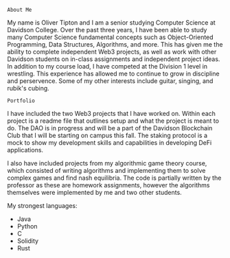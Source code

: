 `About Me`

My name is Oliver Tipton and I am a senior studying Computer Science at Davidson College.  Over the past three years, I have been able to study many Computer Science fundamental concepts such as Object-Oriented Programming, Data Structures, Algorithms, and more.  This has given me the ability to complete independent Web3 projects, as well as work with other Davidson students on in-class assignments and independent project ideas.  In addition to my course load, I have competed at the Division 1 level in wrestling.  This experience has allowed me to continue to grow in discipline and perservence.  Some of my other interests include guitar, singing, and rubik's cubing.


`Portfolio`

I have included the two Web3 projects that I have worked on.  Within each project is a readme file that outlines setup and what the project is meant to do.  The DAO is in progress and will be a part of the Davidson Blockchain Club that I will be starting on campus this fall.  The staking protocol is a mock to show my development skills and capabilities in developing DeFi applications.

I also have included projects from my algorithmic game theory course, which consisted of writing algorithms and implementing them to solve complex games and find nash equilibria.  The code is partially written by the professor as these are homework assignments, however the algorithms themselves were implemented by me and two other students.

My strongest languages:
- Java
- Python
- C
- Solidity
- Rust




